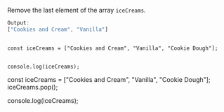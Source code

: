 Remove the last element of the array `iceCreams`.

```js
Output:
["Cookies and Cream", "Vanilla"]
```
<codeblock language="javascript" type="exercise" testMode="fixedInput">
<code>
const iceCreams = ["Cookies and Cream", "Vanilla", "Cookie Dough"];

console.log(iceCreams);
</code>

<solution>
const iceCreams = ["Cookies and Cream", "Vanilla", "Cookie Dough"];
iceCreams.pop();

console.log(iceCreams);
</solution>
</codeblock>
